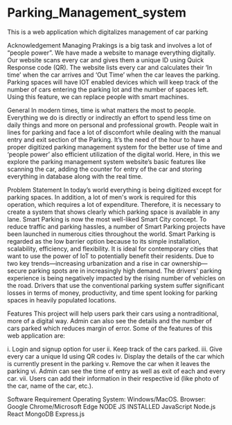 # Parking_Management_system
This is a web application which digitalizes management of car parking

Acknowledgement
Managing Prakings is a big task and involves a lot of “people power”. We have made a website to manage 
everything digitally. Our website scans every car and gives them a unique ID using Quick Response code 
(QR). The website lists every car and calculates their ‘In time’ when the car arrives and ‘Out Time’ when
the car leaves the parking. Parking spaces will have IOT enabled devices which will keep track of the 
number of cars entering the parking lot and the number of spaces left. Using this feature, we can replace 
people with smart machines.

General
In modern times, time is what matters the most to people. Everything we do is directly or indirectly an effort 
to spend less time on daily things and more on personal and professional growth. People wait in lines for 
parking and face a lot of discomfort while dealing with the manual entry and exit section of the Parking. It’s 
the need of the hour to have a proper digitized parking management system for the better use of time and 
‘people power’ also efficient utilization of the digital world.
Here, in this we explore the parking management system website’s basic features like scanning the car, adding 
the counter for entry of the car and storing everything in database along with the real time.

Problem Statement
In today’s world everything is being digitized except for parking spaces. In addition, a lot of men's work is 
required for this operation, which requires a lot of expenditure. Therefore, it is necessary to create a system 
that shows clearly which parking space is available in any lane. Smart Parking is now the most well-liked 
Smart City concept. 
To reduce traffic and parking hassles, a number of Smart Parking projects have been launched in numerous 
cities throughout the world. Smart Parking is regarded as the low barrier option because to its simple 
installation, scalability, efficiency, and flexibility. It is ideal for contemporary cities that want to use the power 
of IoT to potentially benefit their residents.
Due to two key trends—increasing urbanization and a rise in car ownership—secure parking spots are in 
increasingly high demand. The drivers' parking experience is being negatively impacted by the rising 
number of vehicles on the road. Drivers that use the conventional parking system suffer significant losses in 
terms of money, productivity, and time spent looking for parking spaces in heavily populated locations.

Features
This project will help users park their cars using a nontraditional, more of a digital way. Admin can also see 
the details and the number of cars parked which reduces margin of error. Some of the features of this web 
application are:

  i. Login and signup option for user
  ii. Keep track of the cars parked.
  iii. Give every car a unique Id using QR codes
  iv. Display the details of the car which is currently present in the parking
  v. Remove the car when it leaves the parking
  vi. Admin can see the time of entry as well as exit of each and every car.
  vii. Users can add their information in their respective id (like photo of the car, name of the car, etc.).

Software Requirement
Operating System: Windows/MacOS. Browser: Google Chrome/Microsoft Edge NODE JS INSTALLED
  JavaScript Node.js React
  MongoDB
  Express.js
